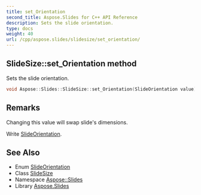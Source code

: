 ```yaml
---
title: set_Orientation
second_title: Aspose.Slides for C++ API Reference
description: Sets the slide orientation.
type: docs
weight: 40
url: /cpp/aspose.slides/slidesize/set_orientation/
---
```

## SlideSize::set_Orientation method


Sets the slide orientation.

```cpp
void Aspose::Slides::SlideSize::set_Orientation(SlideOrientation value) override
```

## Remarks


Changing this value will swap slide's dimensions.

Write [SlideOrientation](../../slideorientation/). 
## See Also

* Enum [SlideOrientation](../../slideorientation/)
* Class [SlideSize](../)
* Namespace [Aspose::Slides](../../)
* Library [Aspose.Slides](../../../)
